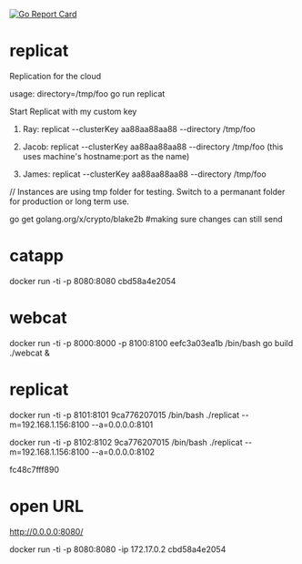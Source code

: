 [![Go Report Card](https://goreportcard.com/badge/github.com/ablox/replicat)](https://goreportcard.com/report/github.com/ablox/replicat)

# replicat
Replication for the cloud

usage:
directory=/tmp/foo go run replicat


Start Replicat with my custom key

1. Ray:    replicat --clusterKey aa88aa88aa88 --directory /tmp/foo

2. Jacob:  replicat --clusterKey aa88aa88aa88 --directory /tmp/foo (this uses machine's hostname:port as the name)

3. James:  replicat --clusterKey aa88aa88aa88 --directory /tmp/foo

// Instances are using tmp folder for testing. Switch to a permanant folder for production or long term use.

go get golang.org/x/crypto/blake2b
#making sure changes can still send



# catapp
docker run -ti -p 8080:8080 cbd58a4e2054

# webcat 
docker run -ti -p 8000:8000 -p 8100:8100 eefc3a03ea1b /bin/bash
go build
./webcat &

<!-- docker run -ti -p 8100:8100 -p 8000:8000 13d17943db5b /bin/bash -->


# replicat
docker run -ti -p 8101:8101 9ca776207015 /bin/bash
./replicat --m=192.168.1.156:8100 --a=0.0.0.0:8101

docker run -ti -p 8102:8102 9ca776207015 /bin/bash
./replicat --m=192.168.1.156:8100 --a=0.0.0.0:8102

fc48c7fff890



# open URL
http://0.0.0.0:8080/


docker run -ti -p 8080:8080 -ip 172.17.0.2 cbd58a4e2054


